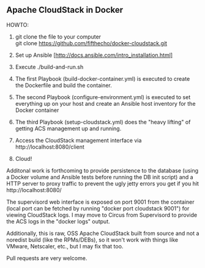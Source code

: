 Apache CloudStack in Docker
--------------------

HOWTO:

1. git clone the file to your computer  
  git clone https://github.com/fifthecho/docker-cloudstack.git

2. Set up Ansible [http://docs.ansible.com/intro_installation.html]

3. Execute ./build-and-run.sh

  3. The first Playbook (build-docker-container.yml) is executed to create the Dockerfile and build the container.

  3. The second Playbook (configure-environment.yml) is executed to set everything up on your host and create an Ansible host inventory for the Docker container

  3. The third Playbook (setup-cloudstack.yml) does the "heavy lifting" of getting ACS management up and running.

4. Access the CloudStack management interface via http://localhost:8080/client

5. Cloud!


Additonal work is forthcoming to provide persistence to the database (using a Docker volume and Ansible tests before running the DB init script) and a HTTP server to proxy traffic to prevent the ugly jetty errors you get if you hit http://localhost:8080/

The supervisord web interface is exposed on port 9001 from the container (local port can be fetched by running "docker port cloudstack 9001") for viewing CloudStack logs. I may move to Circus from Supervisord to provide the ACS logs in the "docker logs" output.

Additionally, this is raw, OSS Apache CloudStack built from source and not a noredist build (like the RPMs/DEBs), so it won't work with things like VMware, Netscaler, etc., but I may fix that too.

Pull requests are very welcome.
